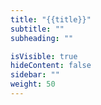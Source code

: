 ```yaml
---
title: "{{title}}"
subtitle: ""
subheading: ""

isVisible: true
hideContent: false
sidebar: ""
weight: 50
---
```


